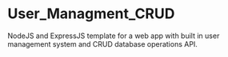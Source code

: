 # User_Managment_CRUD
NodeJS and ExpressJS template for a web app with built in user management system and CRUD database operations API.
